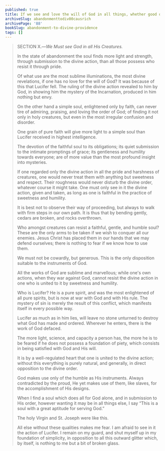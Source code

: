 ```yaml
---
published: true
title: If we see and love the will of God in all things, whether good or bad, and in all simplicity, we will overcome everything
archiveSlug: abandonmenttodiv00causrich
archivePage: '88'
bookSlug: abandonment-to-divine-providence
tags: []
---
```


> SECTION X.—*We Must see God in all His Creatures.*
>
> In the state of abandonment the soul finds more light and strength, through submission to the divine action, than all those possess who resist it through pride.
>
> Of what use are the most sublime illuminations, the most divine revelations, if one has no love for the will of God? It was because of this that Lucifer fell. The ruling of the divine action revealed to him by God, in showing him the mystery of the Incarnation, produced in him nothing but envy.
>
> On the other hand a simple soul, enlightened only by faith, can never tire of admiring, praising, and loving the order of God; of finding it not only in holy creatures, but even in the most irregular confusion and disorder.
>
> One grain of pure faith will give more light to a simple soul than Lucifer received in highest intelligence.
>
> The devotion of the faithful soul to its obligations; its quiet submission to the intimate promptings of grace; its gentleness and humility towards everyone; are of more value than the most profound insight into mysteries.
>
> If one regarded only the divine action in all the pride and harshness of creatures, one would never treat them with anything but sweetness and respect. Their roughness would never disturb the divine order, whatever course it might take. One must only see in it the divine action, given and taken, as long as one is faithful in the practice of sweetness and humility.
>
> It is best not to observe their way of proceeding, but always to walk with firm steps in our own path. It is thus that by bending gently, cedars are broken, and rocks overthrown.
>
> Who amongst creatures can resist a faithful, gentle, and humble soul? These are the only arms to be taken if we wish to conquer all our enemies. Jesus Christ has placed them in our hands that we may defend ourselves; there is nothing to fear if we know how to use them.
>
> We must not be cowardly, but generous. This is the only disposition suitable to the instruments of God.
>
> All the works of God are sublime and marvellous; while one's own actions, when they war against God, cannot resist the divine action in one who is united to it by sweetness and humility.
>
> Who is Lucifer? He is a pure spirit, and was the most enlightened of all pure spirits, but is now at war with God and with His rule. The mystery of sin is merely the result of this conflict, which manifests itself in every possible way.
>
> Lucifer as much as in him lies, will leave no stone unturned to destroy what God has made and ordered. Wherever he enters, there is the work of God defaced.
>
> The more light, science, and capacity a person has, the more he is to be feared if he does not possess a foundation of piety, which consists in being satisfied with God and His will.
>
> It is by a well-regulated heart that one is united to the divine action; without this everything is purely natural, and generally, in direct opposition to the divine order.
>
> God makes use only of the humble as His instruments. Always contradicted by the proud, He yet makes use of them, like slaves, for the accomplishment of His designs.
>
> When I find a soul which does all for God alone, and in submission to His order, however wanting it may be in all things else, I say “This is a soul with a great aptitude for serving God.”
>
> The holy Virgin and St. Joseph were like this.
>
> All else without these qualities makes me fear. I am afraid to see in it the action of Lucifer. I remain on my guard, and shut myself up in my foundation of simplicity, in opposition to all this outward glitter which, by itself, is nothing to me but a bit of broken glass.
